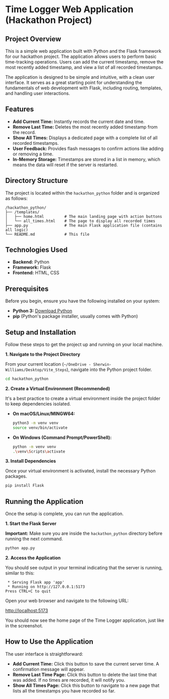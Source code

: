 # Time Logger Web Application (Hackathon Project)

## Project Overview

This is a simple web application built with Python and the Flask framework for our hackathon project. The application allows users to perform basic time-tracking operations. Users can add the current timestamp, remove the most recently added timestamp, and view a list of all recorded timestamps.

The application is designed to be simple and intuitive, with a clean user interface. It serves as a great starting point for understanding the fundamentals of web development with Flask, including routing, templates, and handling user interactions.

## Features

*   **Add Current Time:** Instantly records the current date and time.
*   **Remove Last Time:** Deletes the most recently added timestamp from the record.
*   **Show All Times:** Displays a dedicated page with a complete list of all recorded timestamps.
*   **User Feedback:** Provides flash messages to confirm actions like adding or removing a time.
*   **In-Memory Storage:** Timestamps are stored in a list in memory, which means the data will reset if the server is restarted.

## Directory Structure

The project is located within the `hackathon_python` folder and is organized as follows:

```
/hackathon_python/
├── /templates/
│   ├── home.html         # The main landing page with action buttons
│   └── all_times.html    # The page to display all recorded times
├── app.py                # The main Flask application file (contains all logic)
└── README.md             # This file
```

## Technologies Used

*   **Backend:** Python
*   **Framework:** Flask
*   **Frontend:** HTML, CSS

## Prerequisites

Before you begin, ensure you have the following installed on your system:

*   **Python 3:** [Download Python](https://www.python.org/downloads/)
*   **pip** (Python's package installer, usually comes with Python)

## Setup and Installation

Follow these steps to get the project up and running on your local machine.

**1. Navigate to the Project Directory**

From your current location (`~/OneDrive - Sherwin-Williams/Desktop/Vite_Steps`), navigate into the Python project folder.

```bash
cd hackathon_python
```

**2. Create a Virtual Environment (Recommended)**

It's a best practice to create a virtual environment inside the project folder to keep dependencies isolated.

*   **On macOS/Linux/MINGW64:**
    ```bash
    python3 -m venv venv
    source venv/bin/activate
    ```

*   **On Windows (Command Prompt/PowerShell):**
    ```bash
    python -m venv venv
    .\venv\Scripts\activate
    ```

**3. Install Dependencies**

Once your virtual environment is activated, install the necessary Python packages.

```bash
pip install Flask
```

## Running the Application

Once the setup is complete, you can run the application.

**1. Start the Flask Server**

**Important:** Make sure you are inside the `hackathon_python` directory before running the next command.

```bash
python app.py
```

**2. Access the Application**

You should see output in your terminal indicating that the server is running, similar to this:

```
 * Serving Flask app 'app'
 * Running on http://127.0.0.1:5173
Press CTRL+C to quit
```

Open your web browser and navigate to the following URL:

[http://localhost:5173](http://localhost:5173)

You should now see the home page of the Time Logger application, just like in the screenshot.

## How to Use the Application

The user interface is straightforward:

*   **Add Current Time:** Click this button to save the current server time. A confirmation message will appear.
*   **Remove Last Time Page:** Click this button to delete the last time that was added. If no times are recorded, it will notify you.
*   **Show All Times Page:** Click this button to navigate to a new page that lists all the timestamps you have recorded so far.
